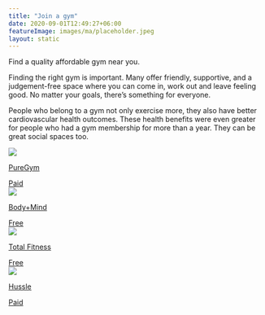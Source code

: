 ```yaml
---
title: "Join a gym"
date: 2020-09-01T12:49:27+06:00
featureImage: images/ma/placeholder.jpeg
layout: static
---
```


Find a quality affordable gym near you.

Finding the right gym is important. Many offer friendly, supportive, and a judgement-free space where you can come in, work out and leave feeling good. No matter your goals, there’s something for everyone.

People who belong to a gym not only exercise more, they also have better cardiovascular health outcomes. These health benefits were even greater for people who had a gym membership for more than a year. They can be great social spaces too.

<a class="ma-link" href="https://www.puregym.com/"><div class="ma-card ma-card-Health"><div class="ma-icon"><img src ="/images/Icon-pound - health - opacity.svg"/></div><div class="ma-name"><p>PureGym</p></div><div class="ma-paid-text"><span>Paid</span></div></div></a><a class="ma-link" href="https://bodymind.com/7-benefits-of-joining-a-gym/"><div class="ma-card ma-card-Health"><div class="ma-icon"><img src ="/images/Icon-check - health - opacity.svg"/></div><div class="ma-name"><p>Body+Mind</p></div><div class="ma-paid-text"><span>Free</span></div></div></a><a class="ma-link" href="https://www.totalfitness.co.uk/fitness-hub/fitness-guides-advice/6-reasons-to-join-a-gym/"><div class="ma-card ma-card-Health"><div class="ma-icon"><img src ="/images/Icon-check - health - opacity.svg"/></div><div class="ma-name"><p>Total Fitness</p></div><div class="ma-paid-text"><span>Free</span></div></div></a><a class="ma-link" href="https://www.awin1.com/cread.php?awinmid=3422&awinaffid=1198638&ued=https%3A%2F%2Fwww.hussle.com%2F"><div class="ma-card ma-card-Health"><div class="ma-icon"><img src ="/images/Icon-pound - health - opacity.svg"/></div><div class="ma-name"><p>Hussle</p></div><div class="ma-paid-text"><span>Paid</span></div></div></a>  

<br/><br/>






